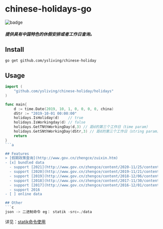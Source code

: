 # chinese-holidays-go

![badge](https://github.com/bastengao/chinese-holidays-go/workflows/Go/badge.svg)

##### 提供具有中国特色的休假安排或者工作日查询。

## Install

    go get github.com/ysliving/chinese-holiday

## Usage

```go
import (
    "github.com/ysliving/chinese-holiday/holidays"
)

func main{
    d := time.Date(2019, 10, 1, 0, 0, 0, 0, china)
    dStr := "2019-10-01 00:00:00"
    holidays.IsHoliday(d)    // true
    holidays.IsWorkingday(d) // false
    holidays.GetTNthWorkingDay(d,3) // 距d的第三个工作日（time param）
    holidays.GetSNthWorkingDay(dStr,3) // 距d的第三个工作日（string param）   
    return
}
```a

## Features
> [假期政策查询](http://www.gov.cn/zhengce/zuixin.htm)
- [x] bundled data
  - support [2021](http://www.gov.cn/zhengce/content/2020-11/25/content_5564127.htm)
  - support [2020](http://www.gov.cn/zhengce/content/2019-11/21/content_5454164.htm)
  - support [2019](http://www.gov.cn/zhengce/content/2018-12/06/content_5346276.htm) and 5.1 [changes](http://www.gov.cn/zhengce/content/2019-03/22/content_5375877.htm)
  - support [2018](http://www.gov.cn/zhengce/content/2017-11/30/content_5243579.htm)
  - support [2017](http://www.gov.cn/zhengce/content/2016-12/01/content_5141603.htm)
  - support 2016
- [ ] online data

## Other
```c
json -> 二进制命令 eg： statik -src=./data
```
详见：[statik命令使用](http://blog.fatedier.com/2016/08/01/compile-assets-into-binary-file-with-statik-in-golang/)